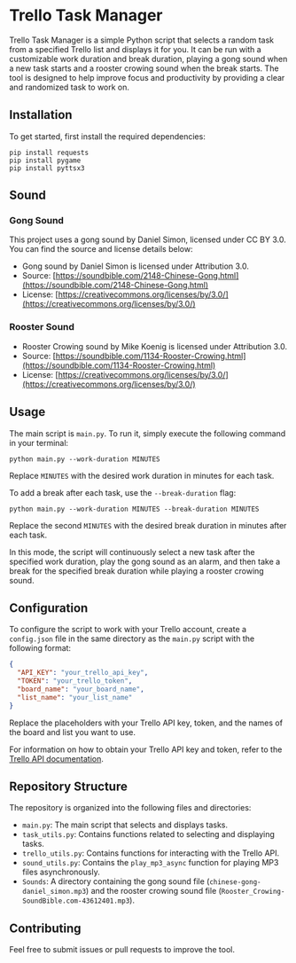 # Trello Task Manager

Trello Task Manager is a simple Python script that selects a random task from a specified Trello list and displays it for you. It can be run with a customizable work duration and break duration, playing a gong sound when a new task starts and a rooster crowing sound when the break starts. The tool is designed to help improve focus and productivity by providing a clear and randomized task to work on.

## Installation

To get started, first install the required dependencies:

```
pip install requests
pip install pygame
pip install pyttsx3
```

## Sound

### Gong Sound

This project uses a gong sound by Daniel Simon, licensed under CC BY 3.0. You can find the source and license details below:

- Gong sound by Daniel Simon is licensed under Attribution 3.0.
- Source: [https://soundbible.com/2148-Chinese-Gong.html](https://soundbible.com/2148-Chinese-Gong.html)
- License: [https://creativecommons.org/licenses/by/3.0/](https://creativecommons.org/licenses/by/3.0/)

### Rooster Sound

- Rooster Crowing sound by Mike Koenig is licensed under Attribution 3.0.
- Source: [https://soundbible.com/1134-Rooster-Crowing.html](https://soundbible.com/1134-Rooster-Crowing.html)
- License: [https://creativecommons.org/licenses/by/3.0/](https://creativecommons.org/licenses/by/3.0/)

## Usage

The main script is `main.py`. To run it, simply execute the following command in your terminal:

```
python main.py --work-duration MINUTES
```

Replace `MINUTES` with the desired work duration in minutes for each task.

To add a break after each task, use the `--break-duration` flag:

```
python main.py --work-duration MINUTES --break-duration MINUTES
```

Replace the second `MINUTES` with the desired break duration in minutes after each task.

In this mode, the script will continuously select a new task after the specified work duration, play the gong sound as an alarm, and then take a break for the specified break duration while playing a rooster crowing sound.

## Configuration

To configure the script to work with your Trello account, create a `config.json` file in the same directory as the `main.py` script with the following format:

```json
{
  "API_KEY": "your_trello_api_key",
  "TOKEN": "your_trello_token",
  "board_name": "your_board_name",
  "list_name": "your_list_name"
}
```

Replace the placeholders with your Trello API key, token, and the names of the board and list you want to use.

For information on how to obtain your Trello API key and token, refer to the [Trello API documentation](https://developer.atlassian.com/cloud/trello/guides/rest-api/api-introduction/#authentication-and-authorization).

## Repository Structure

The repository is organized into the following files and directories:

- `main.py`: The main script that selects and displays tasks.
- `task_utils.py`: Contains functions related to selecting and displaying tasks.
- `trello_utils.py`: Contains functions for interacting with the Trello API.
- `sound_utils.py`: Contains the `play_mp3_async` function for playing MP3 files asynchronously.
- `Sounds`: A directory containing the gong sound file (`chinese-gong-daniel_simon.mp3`) and the rooster crowing sound file (`Rooster_Crowing-SoundBible.com-43612401.mp3`).

## Contributing

Feel free to submit issues or pull requests to improve the tool.